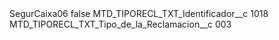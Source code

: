 <?xml version="1.0" encoding="UTF-8"?>
<CustomMetadata xmlns="http://soap.sforce.com/2006/04/metadata" xmlns:xsi="http://www.w3.org/2001/XMLSchema-instance" xmlns:xsd="http://www.w3.org/2001/XMLSchema">
    <label>SegurCaixa06</label>
    <protected>false</protected>
    <values>
        <field>MTD_TIPORECL_TXT_Identificador__c</field>
        <value xsi:type="xsd:string">1018</value>
    </values>
    <values>
        <field>MTD_TIPORECL_TXT_Tipo_de_la_Reclamacion__c</field>
        <value xsi:type="xsd:string">003</value>
    </values>
</CustomMetadata>
